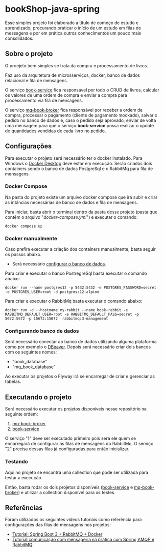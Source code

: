# bookShop-java-spring
Esse simples projeto foi elaborado a título de começo de estudo e aprendizado, procurando praticar o início de um estudo em filas de messagens e por em prática outros conhecimentos um pouco mais consolidados.

## Sobre o projeto
O proejeto bem simples se trata da compra e processamento de livros.

Faz uso da arquitetura de microsserviços, docker, banco de dados relacional e fila de mensagens.

O serviço [book-service](https://github.com/ribYuri/bookShop-java-spring/tree/main/book-service) fica responsável por todo o CRUD de livros, calcular os valores de uma ordem de compra e enviar a compra para processamento via fila de mensagens.

O serviço [mq-book-broker](https://github.com/ribYuri/bookShop-java-spring/tree/main/mq-book-broker) fica responsável por receber a ordem de compra, processar o pagamento (cliente de pagamento mockado), salvar o pedido no banco de dados e, caso o pedido seja aprovado, enviar de volta uma mensagem para que o serviço **book-service** possa realizar o update de quantidades vendidas de cada livro no pedido.

## Configurações
Para executar o projeto será necessário ter o docker instalado. Para Windows o [Docker Desktop](https://www.docker.com/products/docker-desktop/) deve estar em execução. 
Serão criados dois containers sendo o banco de dados PostgreSql e o RabbitMq para fila de mensagens. 

### Docker Compose

Na pasta do projeto existe um arquivo docker compose que irá subir e criar as intâncias necessárias de banco de dados e fila de mensagens. 

Para iniciar, basta abrir o terminal dentro da pasta desse projeto (pasta que contém o arquivo "*docker-compose.yml*") e executar o comando:
```
docker compose up
```

### Docker manualmente
Caso prefira executar a criação dos containers manualmente, basta seguir os passos abaixo.
* Será necessário  [configurar o banco de dados](#configurando-banco-de-dados).

Para criar e executar o banco PostregreSql basta executar o comando abaixo:
```
docker run --name postgres12 -p 5432:5432 -e POSTGRES_PASSWORD=secret -e POSTGRES_USER=root -d postgres:12-alpine
```

Para criar e executar o RabbitMq basta executar o comando abaixo:
```
docker run -d --hostname my-rabbit --name book-rabbit -e RABBITMQ_DEFAULT_USER=root -e RABBITMQ_DEFAULT_PASS=secret -p 5672:5672 -p 15672:15672  rabbitmq:3-management
```
### Configurando banco de dados
Será necessário conectar ao banco de dados utilizando alguma plataforma como por exemplo o [DBeaver](https://dbeaver.io/download/). Depois será necessário criar dois bancos com os seguintes nomes:
* "book_database"
* "mq_book_database"

Ao executar os projetos o Flyway irá se encarregar de criar e gerenciar as tabelas.

## Executando o projeto
Será necessário executar os projetos disponíveis nesse repositório na seguinte ordem:
1. [mq-book-broker](https://github.com/ribYuri/bookShop-java-spring/tree/main/mq-book-broker)
2. [book-service](https://github.com/ribYuri/bookShop-java-spring/tree/main/book-service)

O serviço "1" deve ser executado primeiro pois será ele quem se encarregará de configurar as filas de mensagens do RabbitMq. O serviço "2" precisa dessas filas já configuradas para então inicializar.

### Testando
Aqui no projeto se encontra uma collection que pode ser utilizada para testar a execução.

Então, basta rodar os dois projetos disponíveis ([book-service](https://github.com/ribYuri/bookShop-java-spring/tree/main/book-service) e [mq-book-broker](https://github.com/ribYuri/bookShop-java-spring/tree/main/mq-book-broker)) e utilizar a collection disponível para os testes.

## Referências
Foram utilizados os seguintes videos tutoriais como referência para configurações das filas de mensagens nos projetos:
* [Tutorial: Spring Boot 3 + RabbitMQ + Docker](https://www.youtube.com/watch?v=weAruTI623k)
* [Tutorial comunicação com mensageria na prática com Spring AMQP e RabbitMQ](https://www.youtube.com/watch?v=SzcvuHjRJKE)
